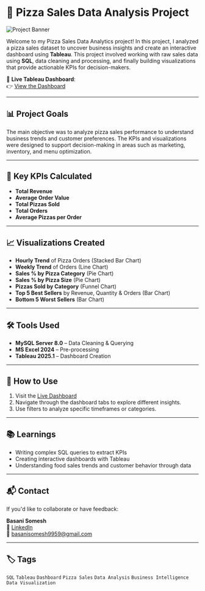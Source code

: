 # 🍕 Pizza Sales Data Analysis Project

![Project Banner](https://img.shields.io/badge/Tableau-Data%20Visualization-blue?style=for-the-badge&logo=tableau)

Welcome to my Pizza Sales Data Analytics project! In this project, I analyzed a pizza sales dataset to uncover business insights and create an interactive dashboard using **Tableau**. This project involved working with raw sales data using **SQL**, data cleaning and processing, and finally building visualizations that provide actionable KPIs for decision-makers.

🔗 **Live Tableau Dashboard**:  
👉 [View the Dashboard](https://public.tableau.com/app/profile/basani.somesh/viz/PIzza_sales/Home)

---

## 📊 Project Goals

The main objective was to analyze pizza sales performance to understand business trends and customer preferences. The KPIs and visualizations were designed to support decision-making in areas such as marketing, inventory, and menu optimization.

---

## 🚀 Key KPIs Calculated

- **Total Revenue**
- **Average Order Value**
- **Total Pizzas Sold**
- **Total Orders**
- **Average Pizzas per Order**

---

## 📈 Visualizations Created

- **Hourly Trend** of Pizza Orders (Stacked Bar Chart)
- **Weekly Trend** of Orders (Line Chart)
- **Sales % by Pizza Category** (Pie Chart)
- **Sales % by Pizza Size** (Pie Chart)
- **Pizzas Sold by Category** (Funnel Chart)
- **Top 5 Best Sellers** by Revenue, Quantity & Orders (Bar Chart)
- **Bottom 5 Worst Sellers** (Bar Chart)

---

## 🛠 Tools Used

- **MySQL Server 8.0** – Data Cleaning & Querying
- **MS Excel 2024** – Pre-processing
- **Tableau 2025.1** – Dashboard Creation

---

## 📌 How to Use

1. Visit the [Live Dashboard](https://public.tableau.com/app/profile/basani.somesh/viz/PIzza_sales/Home)
2. Navigate through the dashboard tabs to explore different insights.
3. Use filters to analyze specific timeframes or categories.

---

## 📚 Learnings

- Writing complex SQL queries to extract KPIs  
- Creating interactive dashboards with Tableau  
- Understanding food sales trends and customer behavior through data

---

## 📬 Contact

If you'd like to collaborate or have feedback:

**Basani Somesh**  
🔗 [LinkedIn](https://www.linkedin.com/in/basanisomesh)  
📧 basanisomesh9959@gmail.com

---

## 🏷️ Tags

`SQL` `Tableau` `Dashboard` `Pizza Sales` `Data Analysis` `Business Intelligence` `Data Visualization`

